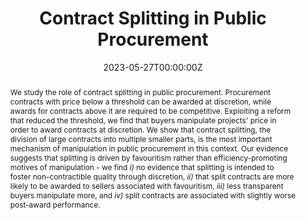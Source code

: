 ---
abstract: We study the role of contract splitting in public procurement. Procurement contracts with price below a threshold can be awarded at discretion, while awards for contracts above it are required to be competitive. Exploiting a reform that reduced the threshold, we find that buyers manipulate projects' price in order to award contracts at discretion. We show that contract splitting, the division of large contracts into multiple smaller parts, is the most important mechanism of manipulation in public procurement in this context. Our evidence suggests that splitting is driven by favouritism rather than efficiency-promoting motives of manipulation - we find _i)_ no evidence that splitting is intended to foster non-contractible quality through discretion, _ii)_ that split contracts are more likely to be awarded to sellers associated with favouritism,  _iii)_ less transparent buyers manipulate more, and _iv)_ split contracts are associated with slightly worse post-award performance.
authors:
- admin
- Susana Peralta
- Diogo Mendes
date: "2023-05-27T00:00:00Z"
doi: ""
featured: false
#image:
#  caption: 'Image credit: [**Unsplash**](https://unsplash.com/photos/s9CC2SKySJM)'
#  focal_point: ""
#  preview_only: false
#links:
#- name: Custom Link
#  url: http://example.org
#projects:
#- internal-project
publication: ""
publication_short: ""
publication_types:
- "3"
publishDate: "2017-01-01T00:00:00Z"
# slides: example
summary: We study the role of contract splitting in public procurement. Exploiting a reform that reduced the threshold for direct awards, we find that contract splitting is the most important mechanism by which buyers manipulate the price of projects to award contracts at discretion. Our evidence suggests that splitting is driven by favouritism rather than efficiency-promoting motives of manipulation.
tags:
- Public Procurement
- Manipulation
- Favouritism
title: Contract Splitting in Public Procurement
#url_code: https://github.com/wowchemy/wowchemy-hugo-themes
#url_dataset: '#'
#url_pdf:  #http://arxiv.org/pdf/1512.04133v1
#url_poster: '#'
#url_project: ""
#url_slides: ""
#url_source: '#'
#url_video: '#'
links:
- name: Working Paper
  url: uploads/CSPP_Cairesetal_2023.pdf
---
